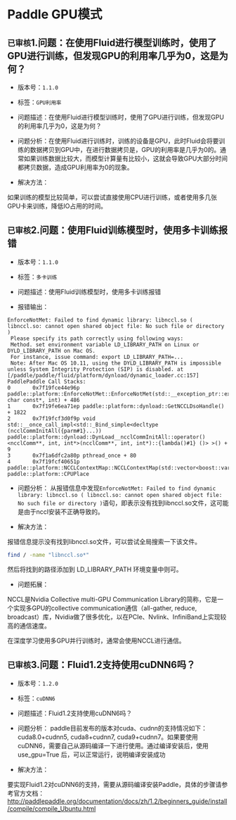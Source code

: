 # Paddle GPU模式

## `已审核`1.问题：在使用Fluid进行模型训练时，使用了GPU进行训练，但发现GPU的利用率几乎为0，这是为何？

+ 版本号：`1.1.0`

+ 标签：`GPU利用率`

+ 问题描述：在使用Fluid进行模型训练时，使用了GPU进行训练，但发现GPU的利用率几乎为0，这是为何？

+ 问题分析：在使用Fluid进行训练时，训练的设备是GPU，此时Fluid会将要训练的数据拷贝到GPU中，在进行数据拷贝是，GPU的利用率是几乎为0的。通常如果训练数据比较大，而模型计算量有比较小，这就会导致GPU大部分时间都拷贝数据，造成GPU利用率为0的现象。


+ 解决方法：

如果训练的模型比较简单，可以尝试直接使用CPU进行训练，或者使用多几张GPU卡来训练，降低IO占用的时间。

## `已审核`2.问题：使用Fluid训练模型时，使用多卡训练报错

+ 版本号：`1.1.0`

+ 标签：`多卡训练`

+ 问题描述：使用Fluid训练模型时，使用多卡训练报错

+ 报错输出：

```
EnforceNotMet: Failed to find dynamic library: libnccl.so ( libnccl.so: cannot open shared object file: No such file or directory ) 
 Please specify its path correctly using following ways: 
 Method. set environment variable LD_LIBRARY_PATH on Linux or DYLD_LIBRARY_PATH on Mac OS. 
 For instance, issue command: export LD_LIBRARY_PATH=... 
 Note: After Mac OS 10.11, using the DYLD_LIBRARY_PATH is impossible unless System Integrity Protection (SIP) is disabled. at [/paddle/paddle/fluid/platform/dynload/dynamic_loader.cc:157]
PaddlePaddle Call Stacks: 
0       0x7f19fce44e96p paddle::platform::EnforceNotMet::EnforceNotMet(std::__exception_ptr::exception_ptr, char const*, int) + 486
1       0x7f19fe6ea71ep paddle::platform::dynload::GetNCCLDsoHandle() + 1822
2       0x7f19fcf3d0f9p void std::__once_call_impl<std::_Bind_simple<decltype (ncclCommInitAll({parm#1}...)) paddle::platform::dynload::DynLoad__ncclCommInitAll::operator()<ncclComm**, int, int*>(ncclComm**, int, int*)::{lambda()#1} ()> >() + 9
3       0x7f1a6dfc2a80p pthread_once + 80
4       0x7f19fcf40651p paddle::platform::NCCLContextMap::NCCLContextMap(std::vector<boost::variant<paddle::platform::CUDAPlace, paddle::platform::CPUPlace
```

+ 问题分析：
从报错信息中发现`EnforceNotMet: Failed to find dynamic library: libnccl.so ( libnccl.so: cannot open shared object file: No such file or directory )`语句，即表示没有找到libnccl.so文件，这可能是由于nccl安装不正确导致的。

+ 解决方法：

报错信息提示没有找到libnccl.so文件，可以尝试全局搜索一下该文件。

```bash
find / -name "libnccl.so*"
```

然后将找到的路径添加到 LD_LIBRARY_PATH 环境变量中则可。

+ 问题拓展：

NCCL是Nvidia Collective multi-GPU Communication Library的简称，它是一个实现多GPU的collective communication通信（all-gather, reduce, broadcast）库，Nvidia做了很多优化，以在PCIe、Nvlink、InfiniBand上实现较高的通信速度。

在深度学习使用多GPU并行训练时，通常会使用NCCL进行通信。

## `已审核`3.问题：Fluid1.2支持使用cuDNN6吗？

+ 版本号：`1.2.0`

+ 标签：`cuDNN6`

+ 问题描述：Fluid1.2支持使用cuDNN6吗？

+ 问题分析：
paddle目前发布的版本对cuda、cudnn的支持情况如下：cuda8.0+cudnn5, cuda8+cudnn7, cuda9+cudnn7。如果要使用cuDNN6，需要自己从源码编译一下进行使用。通过编译安装后，使用 use_gpu=True 后，可以正常运行，说明编译安装成功

+ 解决方法：

要实现Fluid1.2对cuDNN6的支持，需要从源码编译安装Paddle，具体的步骤请参考官方文档：
http://paddlepaddle.org/documentation/docs/zh/1.2/beginners_guide/install/compile/compile_Ubuntu.html






















